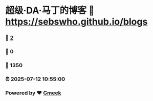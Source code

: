 # 超级·DA·马丁的博客 :link: https://sebswho.github.io/blogs 
### :page_facing_up: [2](https://sebswho.github.io/blogs/tag.html) 
### :speech_balloon: 0 
### :hibiscus: 1350 
### :alarm_clock: 2025-07-12 10:55:00 
### Powered by :heart: [Gmeek](https://github.com/Meekdai/Gmeek)
